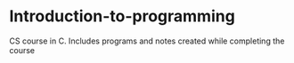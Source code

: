 # Introduction-to-programming
 CS course in C. Includes programs and notes created while completing the course

